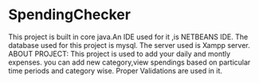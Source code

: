# SpendingChecker
This project is built in core java.An IDE used for it ,is NETBEANS IDE.
The database used for this project is mysql.
The server used is Xampp server.
ABOUT PROJECT:
This project is used to add your daily and montly expenses.
you can add new category,view spendings based on particular time periods and category wise.
Proper Validations are used in it.


